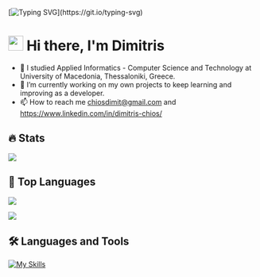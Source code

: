 [![Typing SVG](https://readme-typing-svg.herokuapp.com?font=Courier+new&color=%23808080&size=40&width=800&duration=6969&lines=Welcome+to+my+profile!)](https://git.io/typing-svg)
# <img src="https://raw.githubusercontent.com/iampavangandhi/iampavangandhi/master/gifs/Hi.gif" width="30px"> Hi there, I'm Dimitris

- :school: I studied Applied Informatics - Computer Science and Technology at University of Macedonia, Thessaloniki, Greece.</br>
- 🌱 I’m currently working on my own projects to keep learning and improving as a developer.
- 📫 How to reach me chiosdimit@gmail.com and https://www.linkedin.com/in/dimitris-chios/
## :fire: Stats
![](http://github-profile-summary-cards.vercel.app/api/cards/stats?username=ChiosDim&theme=discord_old_blurple)

## 📔 Top Languages 
![](http://github-profile-summary-cards.vercel.app/api/cards/most-commit-language?username=ChiosDim&theme=discord_old_blurple)

![](http://github-profile-summary-cards.vercel.app/api/cards/repos-per-language?username=ChiosDim&theme=discord_old_blurple)

## :hammer_and_wrench: Languages and Tools  
 
[![My Skills](https://skillicons.dev/icons?i=vscode,atom,eclipse,unreal,androidstudio,java,c,cpp,js,react,express,nodejs,html,css,php,mysql,postgres)](https://skillicons.dev)
